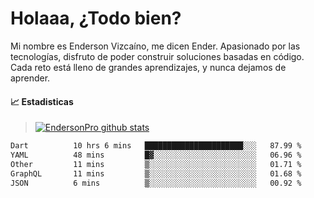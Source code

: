 
# Holaaa, ¿Todo bien?

Mi nombre es Enderson Vizcaíno, me dicen Ender. Apasionado por las tecnologías, disfruto de poder construir soluciones basadas en código. Cada reto está lleno de grandes aprendizajes, y nunca dejamos de aprender. 

#### :chart_with_upwards_trend: Estadisticas
> [![EndersonPro github stats](https://github-readme-stats.vercel.app/api?username=endersonpro&theme=vue-dark&show_icons=true)](https://github.com/anuraghazra/github-readme-stats) 


<!--START_SECTION:waka-->

```txt
Dart          10 hrs 6 mins   ██████████████████████░░░   87.99 %
YAML          48 mins         █▓░░░░░░░░░░░░░░░░░░░░░░░   06.96 %
Other         11 mins         ▒░░░░░░░░░░░░░░░░░░░░░░░░   01.71 %
GraphQL       11 mins         ▒░░░░░░░░░░░░░░░░░░░░░░░░   01.68 %
JSON          6 mins          ▒░░░░░░░░░░░░░░░░░░░░░░░░   00.92 %
```

<!--END_SECTION:waka-->

[website]: https://endersonpro.github.io/portfolio/
[twitter]: https://twitter.com/endersonj_
[youtube]: https://youtube.com/ByEnderson
[instagram]: https://instagram.com/endersonvizc
[linkedin]: https://www.linkedin.com/in/enderson-vizcaino-2aa927175/
